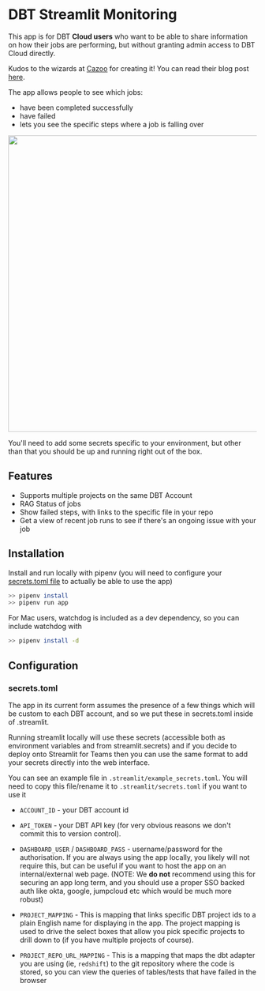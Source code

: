 

# DBT Streamlit Monitoring

This app is for DBT **Cloud users** who want to be able to share information on how
their jobs are performing, but without granting admin access to DBT Cloud directly.

Kudos to the wizards at [Cazoo](https://www.cazoo.co.uk/) for creating it! You can read their blog post [here](https://blog.streamlit.io/dbt-cloud-jobs-with-streamlit/).

The app allows people to see which jobs:
 - have been completed successfully
 - have failed
 - lets you see the specific steps where a job is falling over

<img src="https://user-images.githubusercontent.com/27242399/158216453-4a05e261-3e17-4ed8-858d-ab23fd17fbc3.png" width="600"/>

You'll need to add some secrets specific to your environment, but other than that you
should be up and running right out of the box.

## Features

- Supports multiple projects on the same DBT Account
- RAG Status of jobs
- Show failed steps, with links to the specific file in your repo
- Get a view of recent job runs to see if there's an ongoing issue with your job


## Installation

Install and run locally with pipenv (you will need to configure your [secrets.toml file](#secrets.toml) to actually be able to use the app)

```bash
>> pipenv install
>> pipenv run app
```

For Mac users, watchdog is included as a dev dependency, so you can include watchdog with

```bash
>> pipenv install -d
```

## Configuration

### secrets.toml

The app in its current form assumes the presence of a few things which will be custom to
each DBT account, and so we put these in secrets.toml inside of .streamlit.

Running streamlit locally will use these secrets (accessible both as environment variables
and from streamlit.secrets) and if you decide to deploy onto Streamlit for Teams then you
can use the same format to add your secrets directly into the web interface.

You can see an example file in `.streamlit/example_secrets.toml`. You will need to copy this file/rename it to `.streamlit/secrets.toml` if you want to use it

 - `ACCOUNT_ID` - your DBT account id

 - `API_TOKEN` - your DBT API key (for very obvious reasons we don't commit this to version control).

 - `DASHBOARD_USER` / `DASHBOARD_PASS` - username/password for the authorisation. If you are always using the app locally, you likely will not require this, but can be useful if you want to host the app on an internal/external web page.  (NOTE: We **do not** recommend using this for securing an app long term, and you should use a proper SSO backed auth like okta, google, jumpcloud etc which would be much more robust)

 - `PROJECT_MAPPING` - This is mapping that links specific DBT project ids to a plain English name for displaying in the app. The project mapping is used to drive the select boxes that allow you pick specific projects to drill down to (if you have multiple projects of course).

 - `PROJECT_REPO_URL_MAPPING` - This is a mapping that maps the dbt adapter you are using (ie, `redshift`) to the git repository where the code is stored, so you can view the queries of tables/tests that have failed in the browser
